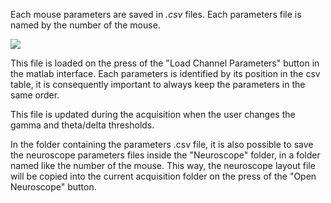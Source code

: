 Each mouse parameters are saved in _.csv_ files. Each parameters file is named by the number of the mouse.

![](https://user-images.githubusercontent.com/41677251/43194171-0f018372-9002-11e8-92df-61645a3112da.PNG)

This file is loaded on the press of the "Load Channel Parameters" button in the matlab interface.
Each parameters is identified by its position in the csv table, it is consequently important to always keep the parameters in the same order. 

This file is updated during the acquisition when the user changes the gamma and theta/delta thresholds.

In the folder containing the parameters .csv file, it is also possible to save the neuroscope parameters files inside the "Neuroscope" folder, in a folder named like the number of the mouse. This way, the neuroscope layout file will be copied into the current acquisition folder on the press of the "Open Neuroscope" button.